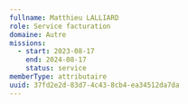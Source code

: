 ```yaml
---
fullname: Matthieu LALLIARD
role: Service facturation
domaine: Autre
missions:
  - start: 2023-08-17
    end: 2024-08-17
    status: service
memberType: attributaire
uuid: 37fd2e2d-83d7-4c43-8cb4-ea34512da7da
---
```

